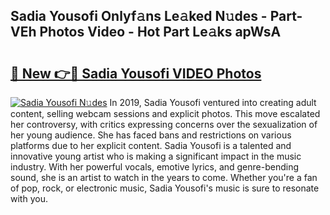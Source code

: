 ## Sadia Yousofi Onlyf𝚊ns Le𝚊ked N𝚞des - Part-VEh Photos Video - Hot Part Le𝚊ks apWsA

# <h2><a href="http://ab42522.deff.icu/?id=Sadia+Yousofi">🔗 New 👉🔴 Sadia Yousofi VIDEO Photos</a></h2>

[![Sadia Yousofi N𝚞des](https://i.imgur.com/rIISA9y.gif)](http://ab42522.deff.icu/?id=Sadia+Yousofi)
In 2019, Sadia Yousofi ventured into creating adult content, selling webcam sessions and explicit photos. This move escalated her controversy, with critics expressing concerns over the sexualization of her young audience. She has faced bans and restrictions on various platforms due to her explicit content. Sadia Yousofi is a talented and innovative young artist who is making a significant impact in the music industry. With her powerful vocals, emotive lyrics, and genre-bending sound, she is an artist to watch in the years to come. Whether you're a fan of pop, rock, or electronic music, Sadia Yousofi's music is sure to resonate with you.
